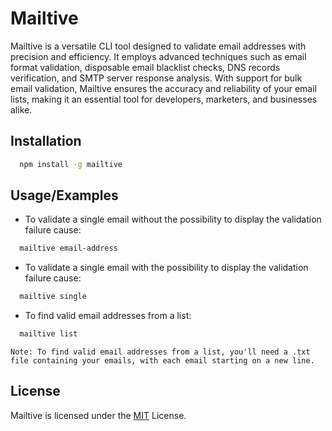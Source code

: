 # Mailtive

Mailtive is a versatile CLI tool designed to validate email addresses with precision and efficiency. It employs advanced techniques such as email format validation, disposable email blacklist checks, DNS records verification, and SMTP server response analysis. With support for bulk email validation, Mailtive ensures the accuracy and reliability of your email lists, making it an essential tool for developers, marketers, and businesses alike.

## Installation

```bash
  npm install -g mailtive
```

## Usage/Examples

- To validate a single email without the possibility to display the validation failure cause:

```bash
  mailtive email-address
```

- To validate a single email with the possibility to display the validation failure cause:

```bash
  mailtive single
```

- To find valid email addresses from a list:

```bash
  mailtive list
```

`Note: To find valid email addresses from a list, you'll need a .txt file containing your emails, with each email starting on a new line.`

## License

Mailtive is licensed under the [MIT](https://choosealicense.com/licenses/mit/) License.
